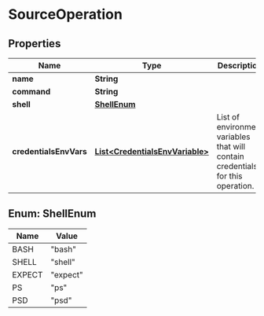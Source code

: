 

# SourceOperation


## Properties

| Name | Type | Description | Notes |
|------------ | ------------- | ------------- | -------------|
|**name** | **String** |  |  |
|**command** | **String** |  |  |
|**shell** | [**ShellEnum**](#ShellEnum) |  |  [optional] |
|**credentialsEnvVars** | [**List&lt;CredentialsEnvVariable&gt;**](CredentialsEnvVariable.md) | List of environment variables that will contain credentials for this operation. |  [optional] |



## Enum: ShellEnum

| Name | Value |
|---- | -----|
| BASH | &quot;bash&quot; |
| SHELL | &quot;shell&quot; |
| EXPECT | &quot;expect&quot; |
| PS | &quot;ps&quot; |
| PSD | &quot;psd&quot; |




